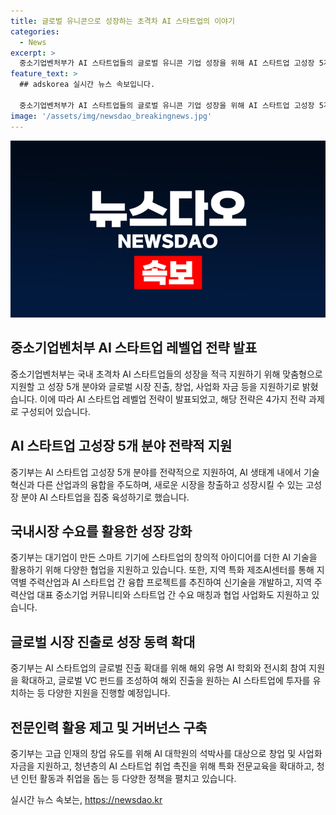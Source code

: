 ```yaml
---
title: 글로벌 유니콘으로 성장하는 초격차 AI 스타트업의 이야기
categories:
  - News
excerpt: >
  중소기업벤처부가 AI 스타트업들의 글로벌 유니콘 기업 성장을 위해 AI 스타트업 고성장 5개 분야를 맞춤형으로 지원하고, 글로벌 진출과 창업, 사업화 자금도 지원한다. 레벨업 전략에는 AI 스타트업 고성장 5개 분야 전략적 지원, 국내시장 수요를 활용한 성장 강화, 글로벌 시장 진출로 성장 동력 확대, 전문인력 활용 제고 및 거버넌스 구축 등이 포함돼 있다. 중소기업부는 이를 통해 국내 AI 스타트업들이 글로벌시장에서 경쟁력을 강화하여 주도권을 확보할 수 있도록 지원하겠다고 밝혔다.
feature_text: >
  ## adskorea 실시간 뉴스 속보입니다.

  중소기업벤처부가 AI 스타트업들의 글로벌 유니콘 기업 성장을 위해 AI 스타트업 고성장 5개 분야를 맞춤형으로 지원하고, 글로벌 진출과 창업, 사업화 자금도 지원한다. 레벨업 전략에는 AI 스타트업 고성장 5개 분야 전략적 지원, 국내시장 수요를 활용한 성장 강화, 글로벌 시장 진출로 성장 동력 확대, 전문인력 활용 제고 및 거버넌스 구축 등이 포함돼 있다. 중소기업부는 이를 통해 국내 AI 스타트업들이 글로벌시장에서 경쟁력을 강화하여 주도권을 확보할 수 있도록 지원하겠다고 밝혔다.
image: '/assets/img/newsdao_breakingnews.jpg'
---
```


<p><img src="/assets/img/newsdao_breakingnews.jpg" alt="adskorea 속보" /></p>

<h2 data-ke-size="size26">중소기업벤처부 AI 스타트업 레벨업 전략 발표</h2>

<p>중소기업벤처부는 국내 초격차 AI 스타트업들의 성장을 적극 지원하기 위해 맞춤형으로 지원할 고 성장 5개 분야와 글로벌 시장 진출, 창업, 사업화 자금 등을 지원하기로 밝혔습니다. 이에 따라 AI 스타트업 레벨업 전략이 발표되었고, 해당 전략은 4가지 전략 과제로 구성되어 있습니다.</p>

<h2 data-ke-size="size26">AI 스타트업 고성장 5개 분야 전략적 지원</h2>

<p>중기부는 AI 스타트업 고성장 5개 분야를 전략적으로 지원하여, AI 생태계 내에서 기술혁신과 다른 산업과의 융합을 주도하며, 새로운 시장을 창출하고 성장시킬 수 있는 고성장 분야 AI 스타트업을 집중 육성하기로 했습니다.</p>

<h2 data-ke-size="size26">국내시장 수요를 활용한 성장 강화</h2>

<p>중기부는 대기업이 만든 스마트 기기에 스타트업의 창의적 아이디어를 더한 AI 기술을 활용하기 위해 다양한 협업을 지원하고 있습니다. 또한, 지역 특화 제조AI센터를 통해 지역별 주력산업과 AI 스타트업 간 융합 프로젝트를 추진하여 신기술을 개발하고, 지역 주력산업 대표 중소기업 커뮤니티와 스타트업 간 수요 매칭과 협업 사업화도 지원하고 있습니다.</p>

<h2 data-ke-size="size26">글로벌 시장 진출로 성장 동력 확대</h2>

<p>중기부는 AI 스타트업의 글로벌 진출 확대를 위해 해외 유명 AI 학회와 전시회 참여 지원을 확대하고, 글로벌 VC 펀드를 조성하여 해외 진출을 원하는 AI 스타트업에 투자를 유치하는 등 다양한 지원을 진행할 예정입니다.</p>

<h2 data-ke-size="size26">전문인력 활용 제고 및 거버넌스 구축</h2>

<p>중기부는 고급 인재의 창업 유도를 위해 AI 대학원의 석박사를 대상으로 창업 및 사업화 자금을 지원하고, 청년층의 AI 스타트업 취업 촉진을 위해 특화 전문교육을 확대하고, 청년 인턴 활동과 취업을 돕는 등 다양한 정책을 펼치고 있습니다.</p>

<p data-ke-size="size16"></p>
실시간 뉴스 속보는, <a href="https://newsdao.kr" rel="dofollow">https://newsdao.kr</a>


